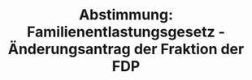 ---
abstimmung:
  abstimmung: 7
  bundestagssitzung: 101
  legislaturperiode: 19
categories:
- Todo
data:
- title: Abstimmungsergebnis 20190516_3-data.pdf
  url: /res/2021-btw/abstimmungsergebnisse/20190516_3-data.pdf
- title: Abstimmungsergebnis 20190516_3_xls-data.xls
  url: /res/2021-btw/abstimmungsergebnisse/20190516_3_xls-data.xls
- title: Abstimmungsergebnis 20190516_3_xls-datacsv
  url: /res/2021-btw/abstimmungsergebnisse/csv/20190516_3_xls-datacsv
ergebnis:
  afd:
    enthaltung: 74
    gesamt: 91
    ja: 1
    nein: 1
    nichtabgegeben: 15
    ungueltig: 0
  bü90/gr:
    enthaltung: 60
    gesamt: 67
    ja: 0
    nein: 0
    nichtabgegeben: 7
    ungueltig: 0
  cdu/csu:
    enthaltung: 0
    gesamt: 246
    ja: 217
    nein: 1
    nichtabgegeben: 28
    ungueltig: 0
  die linke.:
    enthaltung: 61
    gesamt: 69
    ja: 0
    nein: 0
    nichtabgegeben: 8
    ungueltig: 0
  fdp:
    enthaltung: 62
    gesamt: 80
    ja: 0
    nein: 0
    nichtabgegeben: 18
    ungueltig: 0
  file: 20190516_3_xls-data.xls
  fraktionslos:
    enthaltung: 2
    gesamt: 4
    ja: 1
    nein: 0
    nichtabgegeben: 1
    ungueltig: 0
  spd:
    enthaltung: 0
    gesamt: 152
    ja: 139
    nein: 0
    nichtabgegeben: 13
    ungueltig: 0
layout: abstimmung
links:
- title: Link zu bundestag.de
  url: https://www.bundestag.de/parlament/plenum/abstimmung/abstimmung?id=552
preview: 'Deutscher Bundestag


  101. Sitzung des Deutschen Bundestages

  am Donnerstag, 16. Mai 2019


  Endgültiges Ergebnis der Namentlichen Abstimmung Nr. 7


  Gesetzentwurf der Bundesregierung

  Entwurf eines Sechsundzwanzigsten Gesetzes zur Änderung des

  Bundesausbildungsförderungsgesetzes (26. BAföGÄndG)

  Drs. 19/8749 und 19/10249'
tags:
- Todo
title: 'Abstimmung: Familienentlastungsgesetz - Änderungsantrag der Fraktion der FDP'
---
